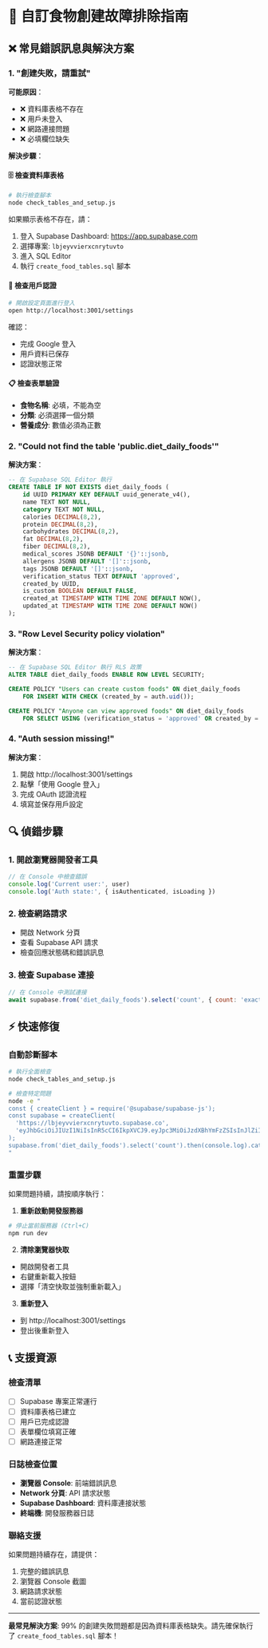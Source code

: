 # 🔧 自訂食物創建故障排除指南

## ❌ 常見錯誤訊息與解決方案

### 1. "創建失敗，請重試"

**可能原因**：
- ❌ 資料庫表格不存在
- ❌ 用戶未登入
- ❌ 網路連接問題
- ❌ 必填欄位缺失

**解決步驟**：

#### 🗄️ 檢查資料庫表格
```bash
# 執行檢查腳本
node check_tables_and_setup.js
```

如果顯示表格不存在，請：
1. 登入 Supabase Dashboard: https://app.supabase.com
2. 選擇專案: `lbjeyvvierxcnrytuvto`
3. 進入 SQL Editor
4. 執行 `create_food_tables.sql` 腳本

#### 👤 檢查用戶認證
```bash
# 開啟設定頁面進行登入
open http://localhost:3001/settings
```

確認：
- 完成 Google 登入
- 用戶資料已保存
- 認證狀態正常

#### 📋 檢查表單驗證
- **食物名稱**: 必填，不能為空
- **分類**: 必須選擇一個分類
- **營養成分**: 數值必須為正數

### 2. "Could not find the table 'public.diet_daily_foods'"

**解決方案**：
```sql
-- 在 Supabase SQL Editor 執行
CREATE TABLE IF NOT EXISTS diet_daily_foods (
    id UUID PRIMARY KEY DEFAULT uuid_generate_v4(),
    name TEXT NOT NULL,
    category TEXT NOT NULL,
    calories DECIMAL(8,2),
    protein DECIMAL(8,2),
    carbohydrates DECIMAL(8,2),
    fat DECIMAL(8,2),
    fiber DECIMAL(8,2),
    medical_scores JSONB DEFAULT '{}'::jsonb,
    allergens JSONB DEFAULT '[]'::jsonb,
    tags JSONB DEFAULT '[]'::jsonb,
    verification_status TEXT DEFAULT 'approved',
    created_by UUID,
    is_custom BOOLEAN DEFAULT FALSE,
    created_at TIMESTAMP WITH TIME ZONE DEFAULT NOW(),
    updated_at TIMESTAMP WITH TIME ZONE DEFAULT NOW()
);
```

### 3. "Row Level Security policy violation"

**解決方案**：
```sql
-- 在 Supabase SQL Editor 執行 RLS 政策
ALTER TABLE diet_daily_foods ENABLE ROW LEVEL SECURITY;

CREATE POLICY "Users can create custom foods" ON diet_daily_foods
    FOR INSERT WITH CHECK (created_by = auth.uid());

CREATE POLICY "Anyone can view approved foods" ON diet_daily_foods
    FOR SELECT USING (verification_status = 'approved' OR created_by = auth.uid());
```

### 4. "Auth session missing!"

**解決方案**：
1. 開啟 http://localhost:3001/settings
2. 點擊「使用 Google 登入」
3. 完成 OAuth 認證流程
4. 填寫並保存用戶設定

## 🔍 偵錯步驟

### 1. 開啟瀏覽器開發者工具
```javascript
// 在 Console 中檢查錯誤
console.log('Current user:', user)
console.log('Auth state:', { isAuthenticated, isLoading })
```

### 2. 檢查網路請求
- 開啟 Network 分頁
- 查看 Supabase API 請求
- 檢查回應狀態碼和錯誤訊息

### 3. 檢查 Supabase 連接
```javascript
// 在 Console 中測試連接
await supabase.from('diet_daily_foods').select('count', { count: 'exact' })
```

## ⚡ 快速修復

### 自動診斷腳本
```bash
# 執行全面檢查
node check_tables_and_setup.js

# 檢查特定問題
node -e "
const { createClient } = require('@supabase/supabase-js');
const supabase = createClient(
  'https://lbjeyvvierxcnrytuvto.supabase.co',
  'eyJhbGciOiJIUzI1NiIsInR5cCI6IkpXVCJ9.eyJpc3MiOiJzdXBhYmFzZSIsInJlZiI6ImxiamV5dnZpZXJ4Y25yeXR1dnRvIiwicm9sZSI6ImFub24iLCJpYXQiOjE3NTgzOTc5MjksImV4cCI6MjA3Mzk3MzkyOX0.Logawrtn7zprlSJFu9Bf3Lh-QHTNHiWpjK503ACUYyg'
);
supabase.from('diet_daily_foods').select('count').then(console.log).catch(console.error);
"
```

### 重置步驟
如果問題持續，請按順序執行：

1. **重新啟動開發服務器**
```bash
# 停止當前服務器 (Ctrl+C)
npm run dev
```

2. **清除瀏覽器快取**
- 開啟開發者工具
- 右鍵重新載入按鈕
- 選擇「清空快取並強制重新載入」

3. **重新登入**
- 到 http://localhost:3001/settings
- 登出後重新登入

## 📞 支援資源

### 檢查清單
- [ ] Supabase 專案正常運行
- [ ] 資料庫表格已建立
- [ ] 用戶已完成認證
- [ ] 表單欄位填寫正確
- [ ] 網路連接正常

### 日誌檢查位置
- **瀏覽器 Console**: 前端錯誤訊息
- **Network 分頁**: API 請求狀態
- **Supabase Dashboard**: 資料庫連接狀態
- **終端機**: 開發服務器日誌

### 聯絡支援
如果問題持續存在，請提供：
1. 完整的錯誤訊息
2. 瀏覽器 Console 截圖
3. 網路請求狀態
4. 當前認證狀態

---

**最常見解決方案**: 99% 的創建失敗問題都是因為資料庫表格缺失。請先確保執行了 `create_food_tables.sql` 腳本！